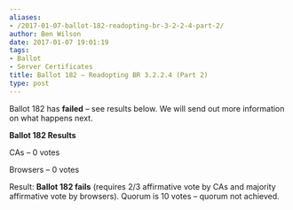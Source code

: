 ```yaml
---
aliases:
- /2017-01-07-ballot-182-readopting-br-3-2-2-4-part-2/
author: Ben Wilson
date: 2017-01-07 19:01:19
tags:
- Ballot
- Server Certificates
title: Ballot 182 – Readopting BR 3.2.2.4 (Part 2)
type: post
---
```


Ballot 182 has **failed** – see results below. We will send out more information on what happens next.

**Ballot 182 Results**

CAs – 0 votes

Browsers – 0 votes

Result: **Ballot 182 fails** (requires 2/3 affirmative vote by CAs and majority affirmative vote by browsers). Quorum is 10 votes – quorum not achieved.